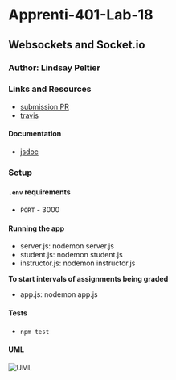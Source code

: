 # Apprenti-401-Lab-18
## Websockets and Socket.io

### Author: Lindsay Peltier

### Links and Resources
* [submission PR](https://github.com/LindsayPeltier-401-advanced-javascript/Apprenti-401-Lab-18/pull/1)
* [travis](https://www.travis-ci.com/LindsayPeltier-401-advanced-javascript/Apprenti-401-Lab-18)

#### Documentation
* [jsdoc](.docs/index.html)

### Setup
#### `.env` requirements
* `PORT` - 3000

#### Running the app
* server.js: nodemon server.js
* student.js: nodemon student.js 
* instructor.js: nodemon instructor.js

**To start intervals of assignments being graded**
* app.js: nodemon app.js
  
#### Tests
* `npm test`

#### UML
![UML](./assets/)